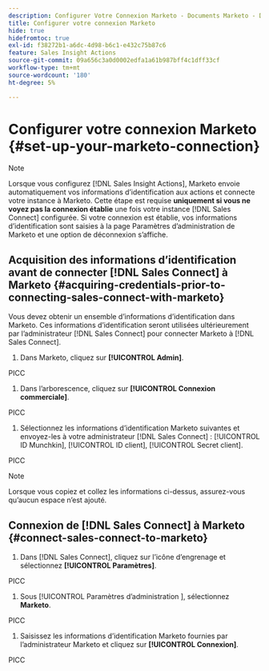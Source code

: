 ```yaml
---
description: Configurer Votre Connexion Marketo - Documents Marketo - Documentation Du Produit
title: Configurer votre connexion Marketo
hide: true
hidefromtoc: true
exl-id: f38272b1-a6dc-4d98-b6c1-e432c75b87c6
feature: Sales Insight Actions
source-git-commit: 09a656c3a0d0002edfa1a61b987bff4c1dff33cf
workflow-type: tm+mt
source-wordcount: '180'
ht-degree: 5%

---
```


# Configurer votre connexion Marketo {#set-up-your-marketo-connection}

>[!NOTE]
>
>Lorsque vous configurez [!DNL Sales Insight Actions], Marketo envoie automatiquement vos informations d’identification aux actions et connecte votre instance à Marketo. Cette étape est requise **uniquement si vous ne voyez pas la connexion établie** une fois votre instance [!DNL Sales Connect] configurée. Si votre connexion est établie, vos informations d’identification sont saisies à la page Paramètres d’administration de Marketo et une option de déconnexion s’affiche.

## Acquisition des informations d’identification avant de connecter [!DNL Sales Connect] à Marketo {#acquiring-credentials-prior-to-connecting-sales-connect-with-marketo}

Vous devez obtenir un ensemble d’informations d’identification dans Marketo. Ces informations d’identification seront utilisées ultérieurement par l’administrateur [!DNL Sales Connect] pour connecter Marketo à [!DNL Sales Connect].

1. Dans Marketo, cliquez sur **[!UICONTROL Admin]**.

PICC

1. Dans l’arborescence, cliquez sur **[!UICONTROL Connexion commerciale]**.

PICC

1. Sélectionnez les informations d’identification Marketo suivantes et envoyez-les à votre administrateur [!DNL Sales Connect] : [!UICONTROL ID Munchkin], [!UICONTROL ID client], [!UICONTROL Secret client].

PICC

>[!NOTE]
>
>Lorsque vous copiez et collez les informations ci-dessus, assurez-vous qu’aucun espace n’est ajouté.

## Connexion de [!DNL Sales Connect] à Marketo {#connect-sales-connect-to-marketo}

1. Dans [!DNL Sales Connect], cliquez sur l’icône d’engrenage et sélectionnez **[!UICONTROL Paramètres]**.

PICC

1. Sous [!UICONTROL  Paramètres d’administration ], sélectionnez **Marketo**.

PICC

1. Saisissez les informations d’identification Marketo fournies par l’administrateur Marketo et cliquez sur **[!UICONTROL Connexion]**.

PICC
